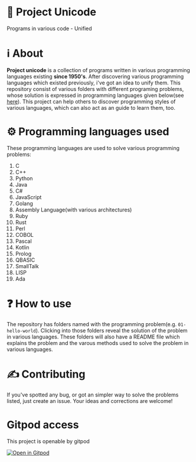 # 🌌 Project Unicode
Programs in various code - Unified

# ℹ About
**Project unicode** is a collection of programs written in various programming languages existing **since 1950's**. After discovering various programming languages which 
existed previously, i've got an idea to unify them. This repository consist of various folders with different programing problems, whose solution is expressed in 
programming languages given below(see [here](https://github.com/harishtpj/Project-Unicode#-programming-languages-used)). This project can help others to discover programming styles of various languages, which can also act as an guide to learn them, too.

# ⚙ Programming languages used
These programming languages are used to solve various programming problems:
1. C
2. C++
3. Python
4. Java
5. C#
6. JavaScript
7. Golang
8. Assembly Language(with various architectures)
9. Ruby
10. Rust
11. Perl
12. COBOL
13. Pascal
14. Kotlin
15. Prolog
16. QBASIC
17. SmallTalk
18. LISP
19. Ada

# ❓ How to use
The repository has folders named with the programming problem(e.g. `01-hello-world`). Clicking into those folders reveal the solution of the problem in various 
languages. These folders will also have a README file which explains the problem and the varous methods used to solve the problem in various languages.

# ✍ Contributing
If you've spotted any bug, or got an simpler way to solve the problems listed, just create an issue. Your ideas and corrections are welcome!

# Gitpod access
This project is openable by gitpod

[![Open in Gitpod](https://gitpod.io/button/open-in-gitpod.svg)](https://gitpod.io/#https://github.com/harishtpj/Project-Unicode)
